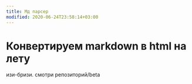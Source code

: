 ```yaml
---
title: Мд парсер
modified: 2020-06-24T23:58:14+03:00
---
```


# Конвертируем markdown в html на лету

изи-бризи. смотри репозиторий/beta